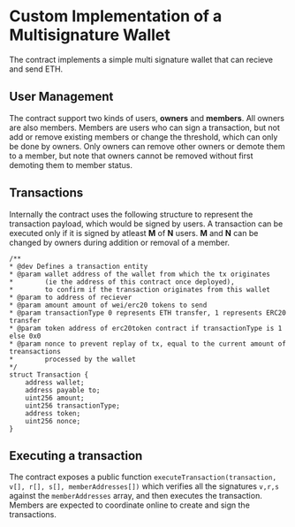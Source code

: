 # Custom Implementation of a Multisignature Wallet

The contract implements a simple multi signature wallet that can recieve and send ETH.

## User Management

The contract support two kinds of users, **owners** and **members**. All owners are also members.
Members are users who can sign a transaction, but not add or remove existing members or change the threshold, which can only be done by owners.
Only owners can remove other owners or demote them to a member, but note that owners cannot be removed without first demoting them to member status.

## Transactions

Internally the contract uses the following structure to represent the transaction payload, which would be signed by users. A transaction can be executed only if it is signed by atleast **M** of **N** users. **M** and **N** can be changed by owners during addition or removal of a member.

```
/**
* @dev Defines a transaction entity
* @param wallet address of the wallet from which the tx originates
*        (ie the address of this contract once deployed),
*        to confirm if the transaction originates from this wallet
* @param to address of reciever
* @param amount amount of wei/erc20 tokens to send
* @param transactionType 0 represents ETH transfer, 1 represents ERC20 transfer
* @param token address of erc20token contract if transactionType is 1 else 0x0
* @param nonce to prevent replay of tx, equal to the current amount of treansactions
*        processed by the wallet
*/
struct Transaction {
    address wallet;
    address payable to;
    uint256 amount;
    uint256 transactionType;
    address token;
    uint256 nonce;
}
```

## Executing a transaction

The contract exposes a public function `executeTransaction(transaction, v[], r[], s[], memberAddresses[])` which verifies all the signatures `v,r,s` against the `memberAddresses` array, and then executes the transaction. Members are expected to coordinate online to create and sign the transactions.
